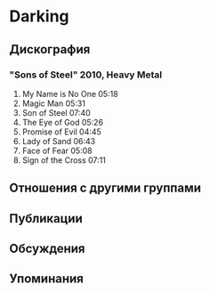 # Darking



## Дискография

### "Sons of Steel" 2010, Heavy Metal

1. My Name is No One	05:18	 
2. Magic Man	05:31	 
3. Son of Steel	07:40	 
4. The Eye of God	05:26	 
5. Promise of Evil	04:45	 
6. Lady of Sand	06:43	 
7. Face of Fear	05:08	 
8. Sign of the Cross	07:11	 


## Отношения с другими группами


## Публикации


## Обсуждения


## Упоминания

